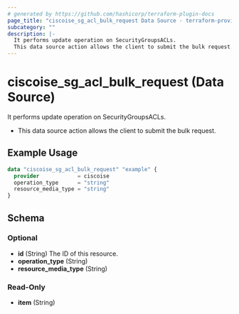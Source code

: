 ```yaml
---
# generated by https://github.com/hashicorp/terraform-plugin-docs
page_title: "ciscoise_sg_acl_bulk_request Data Source - terraform-provider-ciscoise"
subcategory: ""
description: |-
  It performs update operation on SecurityGroupsACLs.
  This data source action allows the client to submit the bulk request.
---
```


# ciscoise_sg_acl_bulk_request (Data Source)

It performs update operation on SecurityGroupsACLs.

- This data source action allows the client to submit the bulk request.

## Example Usage

```terraform
data "ciscoise_sg_acl_bulk_request" "example" {
  provider            = ciscoise
  operation_type      = "string"
  resource_media_type = "string"
}
```

<!-- schema generated by tfplugindocs -->
## Schema

### Optional

- **id** (String) The ID of this resource.
- **operation_type** (String)
- **resource_media_type** (String)

### Read-Only

- **item** (String)


